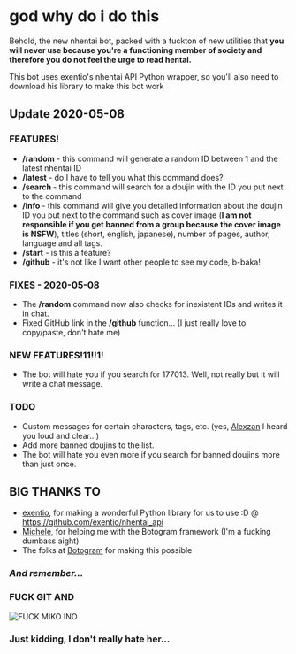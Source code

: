 # god why do i do this

Behold, the new nhentai bot, packed with a fuckton of new utilities
that **you will never use because you're a functioning member of society
and therefore you do not feel the urge to read hentai.**

This bot uses exentio's nhentai API Python wrapper, so you'll also
need to download his library to make this bot work

## Update 2020-05-08

### **FEATURES!**
* **/random** - this command will generate a random ID between 1 and the
  latest nhentai ID
* **/latest** - do I have to tell you what this command does?
* **/search <ID>** - this command will search for a doujin with the ID you
  put next to the command
* **/info <ID>** - this command will give you detailed information about the doujin ID you
 put next to the command such as cover image (**I am not responsible if you get banned from a
  group because the cover image is NSFW**),
  titles (short, english, japanese), number of pages, author, language and all tags.
* **/start** - is this a feature?
* **/github** - it's not like I want other people to see my code, b-baka! 

### **FIXES** - 2020-05-08

* The **/random** command now also checks for inexistent IDs and writes it in chat.
* Fixed GitHub link in the **/github** function... (I just really love to copy/paste, don't hate me)

### **NEW FEATURES!11!!1!**

* The bot will hate you if you search for 177013. Well, not really but it will write a chat message.

### **TODO**

* Custom messages for certain characters, tags, etc. (yes, [Alexzan](https://github.com/AlexzanDev) I heard you loud and clear...)
* Add more banned doujins to the list.
* The bot will hate you even more if you search for banned doujins more than just once.

## **BIG THANKS TO**

* [exentio](http://github.com/exentio), for making a wonderful Python library
  for us to use :D @ https://github.com/exentio/nhentai_api
* [Michele](https://github.com/xMicky24GIT), for helping me with the
  Botogram framework (I'm a fucking dumbass aight)
* The folks at [Botogram](https://botogram.dev/) for making this possible


### *And remember...*
### **FUCK GIT AND**
![FUCK MIKO INO](https://i.imgur.com/hBUFGxw.jpg)

### Just kidding, I don't really hate her...
